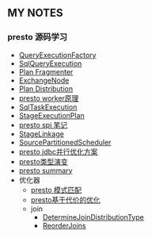 ## MY NOTES

### presto 源码学习

* [QueryExecutionFactory](QueryExecutionFactory)
* [SqlQueryExecution](SqlQueryExecution)
* [Plan Fragmenter](PlanFragmenter)
* [ExchangeNode](ExchangeNode)
* [Plan Distribution](PlanDistribution)
* [presto worker原理](presto_worker.md)
* [SqlTaskExecution](SqlTaskExecution)
* [StageExecutionPlan](StageExecutionPlan)
* [presto spi 笔记](presto_spi_tips)
* [StageLinkage](StageLinkage)
* [SourcePartitionedScheduler](SourcePartitionedScheduler)
* [presto jdbc并行优化方案](presto_jdbc_Parallelism)
* [presto类型演变](presto_types)
* [presto summary](presto_summary)
* 优化器
  * [presto 模式匹配](presto_pattern_match)
  * [presto基于代价的优化](optimize/presto_cost)
  * join
    * [DetermineJoinDistributionType](join/DetermineJoinDistributionType)
    * [ReorderJoins](join/ReorderJoins)
